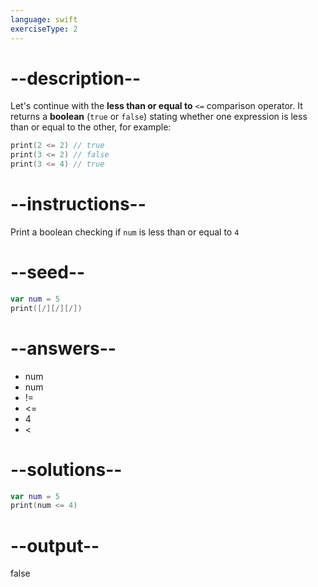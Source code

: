 ```yaml
---
language: swift
exerciseType: 2
---
```


# --description--

Let's continue with the **less than or equal to** `<=` comparison operator.
It returns a **boolean** (`true` or `false`) stating whether one expression is less than or equal to the other, for example:
```swift
print(2 <= 2) // true
print(3 <= 2) // false
print(3 <= 4) // true
```

# --instructions--

Print a boolean checking if `num` is less than or equal to `4`

# --seed--

```swift
var num = 5
print([/][/][/])
```

# --answers--

- num 
- num 
- != 
- <= 
- 4
- < 

# --solutions--

```swift
var num = 5
print(num <= 4)
```

# --output--

false
